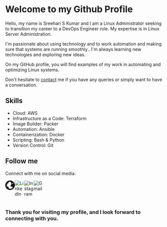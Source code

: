 # Welcome to my Github Profile

Hello, my name is Sreehari S Kumar and I am a Linux Administrator seeking to transition my career to a DevOps Engineer role. My expertise is in Linux Server Administration.

I'm passionate about using technology and to work automation and making sure that systems are running smoothly.. I'm always learning new technologies and exploring new ideas.

On my GitHub profile, you will find examples of my work in automating and optimizing Linux systems.

Don't hesitate to [contact](mailto:ssksreehari@gmail.com) me if you have any queries or simply want to have a conversation.





## Skills
- Cloud: AWS
- Infrastructure as a Code: Terraform
- Image Builder: Packer
- Automation: Ansible
- Containerization: Docker
- Scripting: Bash & Python
- Version Control: Git


## Follow me
Connect with me on social media:

<img align="left" alt="Medium" width="30px" src="https://raw.githubusercontent.com/iconic/open-iconic/master/svg/globe.svg" />
<img align="left" alt="LinkedIn" width="30px" src="https://raw.githubusercontent.com/iconic/open-iconic/master/svg/linkedin.svg" />
<img align="left" alt="Instagram" width="30px" src="https://raw.githubusercontent.com/iconic/open-iconic/master/svg/instagram.svg" />
<img align="left" alt="Gmail" width="30px" src="https://raw.githubusercontent.com/iconic/open-iconic/master/svg/gmail.svg" />



<br />
<br />



<br />
<br />

### Thank you for visiting my profile, and I look forward to connecting with you.
